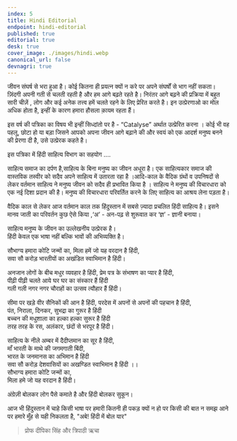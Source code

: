 ```yaml
---
index: 5
title: Hindi Editorial
endpoint: hindi-editorial
published: true
editorial: true
desk: true
cover_image: ./images/hindi.webp
canonical_url: false
devnagri: true
---
```


जीवन संघर्ष से भरा हुआ है। कोई कितना ही प्रयत्न क्यों न करे पर अपने संघर्षों से भाग नहीं सकता। ज़िंदगी अपनी गती से चलती रहती है और हम आगे बढ़ते रहते है। निरंतर आगे बढ़ने की प्रक्रिया में बहुत सारी चीज़ें , लोग और कई अनेक तत्त्व हमें चलते रहने के लिए प्रेरित करते है। इन उत्प्रेरणाओ का मोल अधिक होता है, इन्हीं के कारण हमारा हौसला क़ायम रहता हैं।

इस वर्ष की पत्रिका का विषय भी इन्हीं सिध्दांतो पर है - “Catalyse” अर्थात उत्प्रेरित करना ।
कोई भी वह पहलू, छोटा हो या बड़ा जिसने आपको अपना जीवन आगे बढ़ाने की और स्वयं को एक आदर्श मनुष्य बनने की प्रेरणा दी है, उसे उत्प्रेरक कहते है।

इस पत्रिका में हिंदी साहित्य विभाग का सहयोग ….

साहित्य समाज का दर्पण है,साहित्य के बिना मनुष्य का जीवन अधूरा है। एक साहित्यकार समाज की वास्तविक तस्वीर को सदैव अपने साहित्य में उतारता रहा है ।आदि-काल के वैदिक ग्रंथों व उपनिषदों से लेकर वर्तमान साहित्य ने मनुष्य जीवन को सदैव ही प्रभावित किया है । साहित्य ने मनुष्य की विचारधारा को एक नई दिशा प्रदान की है। मनुष्य की विचारधारा परिवर्तित करने के लिए साहित्य का आश्रय लेना पड़ता है।

वैदिक काल से लेकर आज वर्तमान काल तक हिंदुस्तान में सबसे ज़्यादा प्रचलित हिंदी साहित्य है। इसने मानव जाती का परिवर्तन कुछ ऐसे किया ,‘अ’ - अन-पढ़ से शुरूवात कर ‘ज्ञ’ - ज्ञानी बनाया।

साहित्य मनुष्य के जीवन का उल्लेखनीय उत्प्रेरक है।<br>
हिंदी केवल एक भाषा नहीं बल्कि भावों की अभिव्यक्ति है।

सौभाग्य हमारा कोटि जन्मों का, मिला हमें जो यह वरदान है हिंदी,<br>
सवा सौ करोड़ भारतीयों का अखंडित स्वाभिमान है हिंदी।

अनजान लोगों के बीच मधुर व्यवहार है हिंदी, प्रेम पत्र के संभाषण का प्यार है हिंदी,<br>
पीढ़ी पीढ़ी चलते आये घर घर का संस्कार हैं हिंदी<br>
गली गली नगर नगर चौराहों का उत्सव त्यौहार हैं हिंदी।

सीमा पर खड़े वीर सैनिकों की आन है हिंदी, परदेस में अपनों से अपनों की पहचान है हिंदी,<br>
पंत, निराला, दिनकर, सुभद्रा का गुरूर है हिंदी<br>
बच्चन की मधुशाला का हल्का हल्का सुरूर है हिंदी<br>
तरह तरह के रस, अलंकार, छंदों से भरपूर है हिंदी।

साहित्य के नीले अम्बर में दैदीप्तमान का सूर है हिंदी,<br>
माँ भारती के माथे की जगमगाती बिंदी,<br>
भारत के जनमानस का अभिमान है हिंदी<br>
सवा सौ करोड़ देशवासियों का अखण्डित स्वाभिमान है हिंदी ।।<br>
सौभाग्य हमारा कोटि जन्मों का,<br>
मिला हमे जो यह वरदान है हिंदी।

अंग्रेज़ी बोलकर लोग पैसे कमाते है और हिंदी बोलकर सुकून।

आज भी हिंदुस्तान में चाहे किसी भाषा पर हमारी कितनी ही पकड़ क्यों न हो पर किसी की बात न समझ आने पर हमारे मुँह से यही निकलता है, "अबे! हिंदी में बोल यार"

> प्रोफ दीपिका सिंह और त्रिपाठी ऋचा

